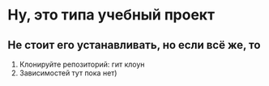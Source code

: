 # Ну, это типа учебный проект

## Не стоит его устанавливать, но если всё же, то
1. Клонируйте репозиторий:
гит клоун
2. Зависимостей тут пока нет)
